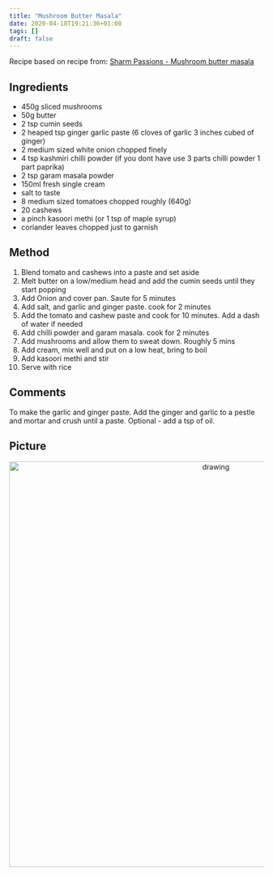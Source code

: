 ```yaml
---
title: "Mushroom Butter Masala"
date: 2020-04-18T19:21:36+01:00
tags: []
draft: false
---
```


Recipe based on recipe from:
<a href=https://www.sharmispassions.com/mushroom-butter-masala-recipe-mushroom-makhani-recipe/ target="_blank">Sharm Passions - Mushroom butter masala</a>


## Ingredients 

* 450g sliced mushrooms 
* 50g butter 
* 2 tsp cumin seeds
* 2 heaped tsp ginger garlic paste (6 cloves of garlic 3 inches cubed of ginger)
* 2 medium sized white onion chopped finely
* 4 tsp kashmiri chilli powder (if you dont have use 3 parts chilli powder 1 part paprika)
* 2 tsp garam masala powder
* 150ml  fresh single cream
* salt to taste
* 8 medium sized tomatoes chopped roughly (640g)
* 20 cashews
* a pinch kasoori methi (or 1 tsp of maple syrup)
* coriander leaves chopped just to garnish

## Method 

1. Blend tomato and cashews into a paste and set aside  
2. Melt butter on a low/medium head and add the cumin seeds until they start popping
3. Add Onion and cover pan. Saute for 5 minutes
4. Add salt, and garlic and ginger paste. cook for 2 minutes
5. Add the tomato and cashew paste and cook for 10 minutes. Add a dash of water if needed
6. Add chilli powder and garam masala. cook for 2 minutes
7. Add mushrooms and allow them to sweat down. Roughly 5 mins 
8. Add cream, mix well and put on a low heat, bring to boil  
9. Add kasoori methi and stir 
10. Serve with rice
 

## Comments

To make the garlic and ginger paste. Add the ginger and garlic to a pestle and mortar and crush until a paste. Optional - add a tsp of oil.


## Picture

<p align="center"> 
<img src="/food/images/IMG_2072-2.jpg" alt="drawing" width="800"/>
</p>
<br>
